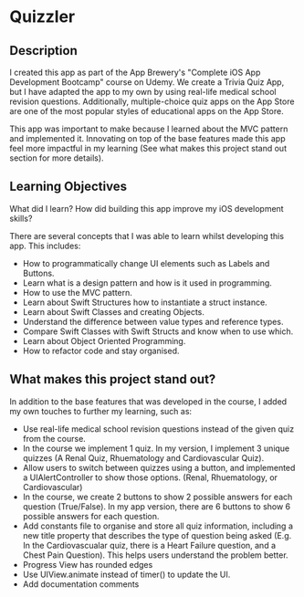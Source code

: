 #  Quizzler

## Description
I created this app as part of the App Brewery's "Complete iOS App Development Bootcamp" course on Udemy. We create a Trivia Quiz App, but I have adapted the app to my own by using real-life medical school revision questions. Additionally, multiple-choice quiz apps on the App Store are one of the most popular styles of educational apps on the App Store.

This app was important to make because I learned about the MVC pattern and implemented it. Innovating on top of the base features made this app feel more impactful in my learning (See what makes this project stand out section for more details). 

## Learning Objectives

What did I learn? How did building this app improve my iOS development skills?

There are several concepts that I was able to learn whilst developing this app. This includes:

* How to programmatically change UI elements such as Labels and Buttons.
* Learn what is a design pattern and how is it used in programming.
* How to use the MVC pattern.
* Learn about Swift Structures how to instantiate a struct instance.
* Learn about Swift Classes and creating Objects.
* Understand the difference between value types and reference types.
* Compare Swift Classes with Swift Structs and know when to use which.
* Learn about Object Oriented Programming.
* How to refactor code and stay organised.

## What makes this project stand out?

In addition to the base features that was developed in the course, I added my own touches to further my learning, such as:

* Use real-life medical school revision questions instead of the given quiz from the course.
* In the course we implement 1 quiz. In my version, I implement 3 unique quizzes (A Renal Quiz, Rhuematology and Cardiovascular Quiz).
* Allow users to switch between quizzes using a button, and implemented a UIAlertController to show those options. (Renal, Rhuematology, or Cardiovascular)
* In the course, we create 2 buttons to show 2 possible answers for each question (True/False). In my app version, there are 6 buttons to show 6 possible answers for each question.
* Add constants file to organise and store all quiz information, including a new title property that describes the type of question being asked (E.g. In the Cardiovascualar quiz, there is a Heart Failure question, and a Chest Pain Question). This helps users understand the problem better.
* Progress View has rounded edges
* Use UIView.animate instead of timer() to update the UI.
* Add documentation comments

